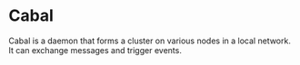 # Cabal

Cabal is a daemon that forms a cluster on various nodes in a local network. It can exchange messages and trigger events.

